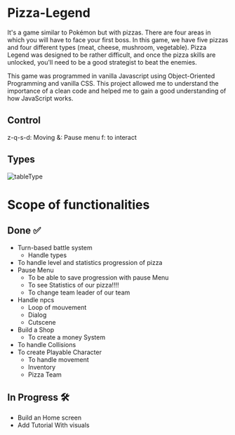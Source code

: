 # Pizza-Legend

It's a game similar to Pokémon but with pizzas. There are four areas in which you will have to face your first boss. In this game, we have five pizzas and four different types (meat, cheese, mushroom, vegetable). Pizza Legend was designed to be rather difficult, and once the pizza skills are unlocked, you'll need to be a good strategist to beat the enemies.

This game was programmed in vanilla Javascript using Object-Oriented Programming and vanilla CSS. This project allowed me to understand the importance of a clean code and helped me to gain a good understanding of how JavaScript works.

## Control

z-q-s-d: Moving
&: Pause menu
f: to interact

## Types 

![tableType](https://user-images.githubusercontent.com/107883257/224707008-0f85ea6b-8b8a-4ee7-a37c-420c8ba48d8d.png)


# Scope of functionalities

## Done ✅

- Turn-based battle system 
	- Handle types
- To handle level and statistics progression of pizza
- Pause Menu
	- To be able to save progression with pause Menu
	- To see Statistics of our pizza!!!!
	- To change team leader of our team
- Handle npcs 
	- Loop of mouvement
	- Dialog 
	- Cutscene
- Build a Shop
	- To create a money System
- To handle Collisions
- To create Playable Character
	- To handle movement
	- Inventory
	- Pizza Team

## In Progress 🛠️

- Build an Home screen
- Add Tutorial With visuals
